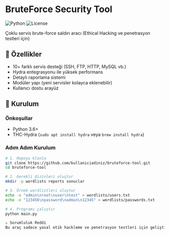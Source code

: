 # BruteForce Security Tool

![Python](https://img.shields.io/badge/Python-3.6+-blue.svg)
![License](https://img.shields.io/badge/License-MIT-green.svg)

Çoklu servis brute-force saldırı aracı (Ethical Hacking ve penetrasyon testleri için)

## 📌 Özellikler

- 10+ farklı servis desteği (SSH, FTP, HTTP, MySQL vb.)
- Hydra entegrasyonu ile yüksek performans
- Detaylı raporlama sistemi
- Modüler yapı (yeni servisler kolayca eklenebilir)
- Kullanıcı dostu arayüz

## 🚀 Kurulum

### Önkoşullar
- Python 3.6+
- THC-Hydra (`sudo apt install hydra` veya `brew install hydra`)

### Adım Adım Kurulum
```bash
# 1. Repoyu klonla
git clone https://github.com/kullaniciadiniz/bruteforce-tool.git
cd bruteforce-tool

# 2. Gerekli dizinleri oluştur
mkdir -p wordlists reports sonuclar

# 3. Örnek wordlistleri oluştur
echo -e "admin\nroot\nuser\ntest" > wordlists/users.txt
echo -e "123456\npassword\nadmin\n12345" > wordlists/passwords.txt

# 4. Programı çalıştır
python main.py

⚠️ Sorumluluk Reddi
Bu araç sadece yasal etik hackleme ve penetrasyon testleri için geliştirilmiştir. Kullanımından kullanıcı sorumludur. Yasa dışı faaliyetlerde kullanımı kesinlikle yasaktır.
